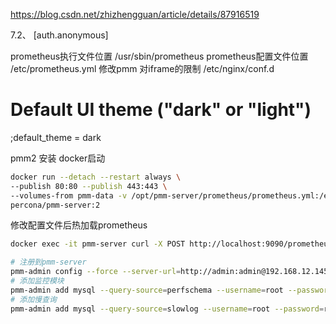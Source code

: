 https://blog.csdn.net/zhizhengguan/article/details/87916519

7.2、
[auth.anonymous]

prometheus执行文件位置
/usr/sbin/prometheus
prometheus配置文件位置
/etc/prometheus.yml
修改pmm 对iframe的限制
/etc/nginx/conf.d

# Default UI theme ("dark" or "light")
;default_theme = dark



pmm2 安装
docker启动
```bash
docker run --detach --restart always \
--publish 80:80 --publish 443:443 \
--volumes-from pmm-data -v /opt/pmm-server/prometheus/prometheus.yml:/etc/prometheus.yml --name pmm-server \
percona/pmm-server:2
```
修改配置文件后热加载prometheus
```bash
docker exec -it pmm-server curl -X POST http://localhost:9090/prometheus/-/reload
```

```bash
# 注册到pmm-server
pmm-admin config --force --server-url=http://admin:admin@192.168.12.145
# 添加监控模块
pmm-admin add mysql --query-source=perfschema --username=root --password=root ps-mysql
# 添加慢查询
pmm-admin add mysql --query-source=slowlog --username=root --password=root sl-mysql
```
